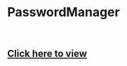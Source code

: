 # PasswordManager
<br>
<h2><a href = "https://653df98120505e43660322e3--glowing-toffee-eefeb5.netlify.app/">Click here to view</a></h2>

